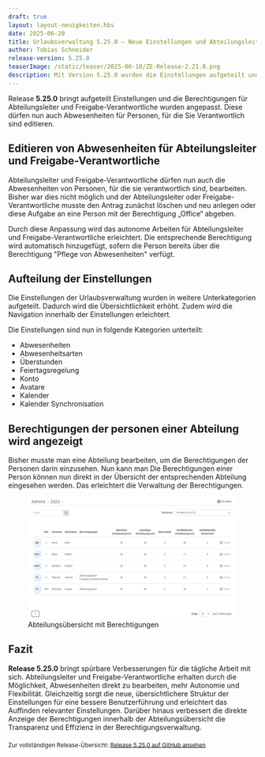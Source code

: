 ```yaml
---
draft: true
layout: layout-neuigkeiten.hbs
date: 2025-06-20
title: Urlaubsverwaltung 5.25.0 – Neue Einstellungen und Abteilungsleiter und Freigabe-Verantwortliche dürfen nun auch Abwesenheiten editieren
author: Tobias Schneider
release-version: 5.25.0
teaserImage: /static/teaser/2025-06-18/ZE-Release-2.21.0.png
description: Mit Version 5.25.0 wurden die Einstellungen aufgeteilt und die Berechtigungen für Abteilungsleiter und Freigabe-Verantwortliche angepasst. Diese dürfen nun auch Abwesenheiten editieren.
---
```


Release **5.25.0** bringt aufgeteilt Einstellungen und die Berechtigungen für Abteilungsleiter und Freigabe-Verantwortliche wurden angepasst.
Diese dürfen nun auch Abwesenheiten für Personen, für die Sie Verantwortlich sind editieren.

<!-- more -->

## Editieren von Abwesenheiten für Abteilungsleiter und Freigabe-Verantwortliche

Abteilungsleiter und Freigabe-Verantwortliche dürfen nun auch die Abwesenheiten von Personen, für die sie verantwortlich sind, bearbeiten.
Bisher war dies nicht möglich und der Abteilungsleiter oder Freigabe-Verantwortliche musste den Antrag zunächst löschen und neu anlegen oder
diese Aufgabe an eine Person mit der Berechtigung „Office“ abgeben.

Durch diese Anpassung wird das autonome Arbeiten für Abteilungsleiter und Freigabe-Verantwortliche erleichtert.
Die entsprechende Berechtigung wird automatisch hinzugefügt, sofern die Person bereits über die Berechtigung "Pflege von Abwesenheiten" verfügt.

## Aufteilung der Einstellungen

Die Einstellungen der Urlaubsverwaltung wurden in weitere Unterkategorien aufgeteilt. Dadurch wird die Übersichtlichkeit erhöht.
Zudem wird die Navigation innerhalb der Einstellungen erleichtert.

Die Einstellungen sind nun in folgende Kategorien unterteilt:

- Abwesenheiten
- Abwesenheitsarten
- Überstunden
- Feiertagsregelung
- Konto
- Avatare
- Kalender
- Kalender Synchronisation

## Berechtigungen der personen einer Abteilung wird angezeigt

Bisher musste man eine Abteilung bearbeiten, um die Berechtigungen der Personen darin einzusehen. Nun kann man
Die Berechtigungen einer Person können nun direkt in der Übersicht der entsprechenden Abteilung eingesehen werden.
Das erleichtert die Verwaltung der Berechtigungen.

<div class="flex my-8">
    <figure>
        <picture>
            <img
              src="abteilung-uebersicht.png"
              alt="Abteilungsübersicht mit Berechtigungen"
              decoding="async"
              loading="lazy"
              class="rounded-lg"
            />
        </picture>
        <figcaption class="text-sm text-center">Abteilungsübersicht mit Berechtigungen</figcaption>
    </figure>
</div>

## Fazit

**Release 5.25.0** bringt spürbare Verbesserungen für die tägliche Arbeit mit sich. Abteilungsleiter und Freigabe-Verantwortliche
erhalten durch die Möglichkeit, Abwesenheiten direkt zu bearbeiten, mehr Autonomie und Flexibilität.
Gleichzeitig sorgt die neue, übersichtlichere Struktur der Einstellungen für eine bessere Benutzerführung und erleichtert
das Auffinden relevanter Einstellungen. Darüber hinaus verbessert die direkte Anzeige der Berechtigungen innerhalb der
Abteilungsübersicht die Transparenz und Effizienz in der Berechtigungsverwaltung.

<sub>Zur vollständigen Release-Übersicht: [Release 5.25.0 auf GitHub ansehen](https://github.com/urlaubsverwaltung/urlaubsverwaltung/releases/tag/urlaubsverwaltung-5.25.0)</sub>
